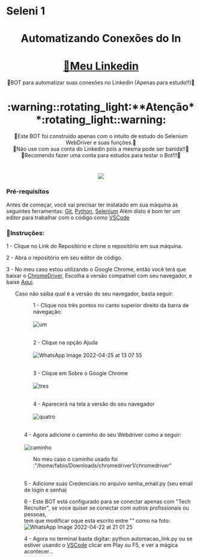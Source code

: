 # Seleni 1<h1 align ="center"> Automatizando Conexões do In</h1>

<h1 align="center">
    <a href="https://www.linkedin.com/in/fabiomarquesarao">🔗Meu Linkedin</a>
</h1>
<p align="center">🚀BOT para automatizar suas conexões no Linkedin (Apenas para estudo!!)🚀 </p>

<h1 align="center">:warning::rotating_light:**Atenção**:rotating_light::warning: </h1>
<p align="center">🚀Este BOT foi construído apenas com o intuito de estudo do Selenium WebDriver e suas funções.🚀</br>
🚀Não use com sua conta do Linkedin pois a mesma pode ser banida!!🚀</br>
🚀Recomendo fazer uma conta para estudos para testar o Bot!!!🚀</br>


<h1 align="center">
  <img src="https://img.shields.io/static/v1?label=Script Automate&message=Seleni 1&color=informational&style=?style=for-the-badge&logo=appveyor"/>
</h1>

### Pré-requisitos

Antes de começar, você vai precisar ter instalado em sua máquina as seguintes ferramentas:
[Git](https://git-scm.com), [Python](https://python.org/en/), [Selenium](https://www.selenium.dev/documentation/webdriver/) 
Além disto é bom ter um editor para trabalhar com o código como [VSCode](https://code.visualstudio.com/)

### :checkered_flag:Instruções:
1 - Clique no Link do Repositório e clone o repositório em sua máquina.

2 - Abra o repositório em seu editor de código.

3 - No meu caso estou utilizando o Google Chrome, então você terá que baixar o [ChromeDriver](https://chromedriver.chromium.org/), Escolha a versão compatível com seu navegador, e baixe [Aqui](https://chromedriver.chromium.org/downloads).</br></li>
      <ol>Caso não saiba qual é a versão do seu navegador, basta seguir:</br>
      <ol>
        <ol>
            1 - Clique nos três pontos no canto superior direito da barra de navegação: </br></br>![um](https://user-images.githubusercontent.com/69515104/165126286-1d6ebbc3-6040-4483-a097-41e6e3322556.jpeg)</br></br></ol>
        <ol>
            2 - Clique na opção Ajuda</br></br>
![WhatsApp Image 2022-04-25 at 13 07 55](https://user-images.githubusercontent.com/69515104/165129603-cd2d5919-e093-4b0c-9842-035fd2093cc6.jpeg)</li></br></br></ol>
        <ol>
            3 - Clique em Sobre o Google Chrome</br></br>
            ![tres](https://user-images.githubusercontent.com/69515104/165131533-f57a519b-a088-4082-8ec6-8e2ac3ad65a4.png)</br></br>
        </ol>
        <ol>
            4 - Aparecerá na tela a versão do seu navegador</br></br>
            ![quatro](https://user-images.githubusercontent.com/69515104/165132362-de2ddd85-fd34-4c95-b015-6015e15702af.png)</br></br></ol>


4 - Agora adicione o caminho do seu Webdriver como a seguir:</br></br>![caminho](https://user-images.githubusercontent.com/69515104/165135184-b43e6a95-e73e-4a51-b7fe-f0671466545c.png)
</br>

<ol>No meu caso o caminho usado foi :"/home/fabio/Downloads/chromedriver1/chromedriver"</ol></br>

5 - Adicione suas Credenciais no arquivo senha_email.py (seu email de login e senha)

6 - Este BOT está configurado para se conectar apenas com "Tech Recruiter", se voce quiser se conectar com outros profissionais ou pessoas, </br>
tem que modificar oque esta escrito entre "" como na foto:![WhatsApp Image 2022-04-22 at 21 01 25](https://user-images.githubusercontent.com/69515104/164836445-542de3b5-a0c0-4a12-a59f-164978f14930.jpeg)



4 - Agora no terminal basta digitar: python automacao_link.py ou se estiver usando o [VSCode](https://code.visualstudio.com/)
 clicar em Play ou F5, e ver a mágica acontecer...


